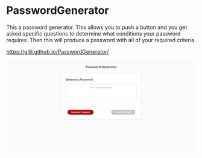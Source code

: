 # PasswordGenerator
This a password generator. This allows you to push a button and you get asked specific questions to determine what conditions your password requires. Then this will produce a password with all of your required criteria.

https://gllil.github.io/PasswordGenerator/

<img src="https://github.com/gllil/PasswordGenerator/blob/master/assets/passwordGenerator.png">